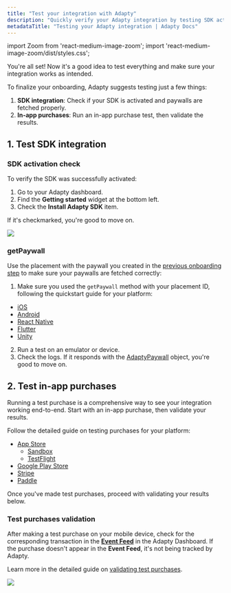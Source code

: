 ```yaml
---
title: "Test your integration with Adapty"
description: "Quickly verify your Adapty integration by testing SDK activation, paywall fetching, and in-app purchases on App Store, Google Play, Stripe, and Paddle."
metadataTitle: "Testing your Adapty integration | Adapty Docs"
---
```


import Zoom from 'react-medium-image-zoom';
import 'react-medium-image-zoom/dist/styles.css';

You're all set! Now it's a good idea to test everything and make sure your integration works as intended.

To finalize your onboarding, Adapty suggests testing just a few things:
1. **SDK integration**: Check if your SDK is activated and paywalls are fetched properly.
2. **In-app purchases**: Run an in-app purchase test, then validate the results.

## 1. Test SDK integration

### SDK activation check

To verify the SDK was successfully activated:
1. Go to your Adapty dashboard.
2. Find the **Getting started** widget at the bottom left.
3. Check the **Install Adapty SDK** item.

If it's checkmarked, you're good to move on.

<Zoom>
  <img src={require('./img/install-checkmark.png').default}
  style={{
    border: '1px solid #727272', /* border width and color */
    width: '700px', /* image width */
    display: 'block', /* for alignment */
    margin: '0 auto' /* center alignment */
  }}
/>
</Zoom>

### getPaywall

Use the placement with the paywall you created in the [previous onboarding step](quickstart-paywalls.md) to make sure your paywalls are fetched correctly:
1. Make sure you used the `getPaywall` method with your placement ID, following the quickstart guide for your platform:
- [iOS](flutter-quickstart-paywalls.md)
- [Android](android-quickstart-paywalls.md)
- [React Native](react-native-quickstart-paywalls.md)
- [Flutter](flutter-quickstart-paywalls.md)
- [Unity](unity-quickstart-paywalls.md)
2. Run a test on an emulator or device.
3. Check the logs. If it responds with the [AdaptyPaywall](sdk-models.md#adaptypaywall) object, you're good to move on.

## 2. Test in-app purchases

Running a test purchase is a comprehensive way to see your integration working end-to-end. Start with an in-app purchase, then validate your results.

Follow the detailed guide on testing purchases for your platform:
- [App Store](testing-purchases-ios.md)
  - [Sandbox](test-purchases-in-sandbox.md)
  - [TestFlight](test-purchases-with-testflight.md)
- [Google Play Store](testing-on-android.md)
- [Stripe](stripe.md#6-test-your-integration)
- [Paddle](paddle.md#4-test-your-integration)

Once you've made test purchases, proceed with validating your results below.

### Test purchases validation

After making a test purchase on your mobile device, check for the corresponding transaction in the [**Event Feed**](https://app.adapty.io/event-feed) in the Adapty Dashboard. If the purchase doesn't appear in the **Event Feed**, it's not being tracked by Adapty.

Learn more in the detailed guide on [validating test purchases](validate-test-purchases.md).

<Zoom>
  <img src={require('./img/test-event-feed.png').default}
  style={{
    border: '1px solid #727272', /* border width and color */
    width: '700px', /* image width */
    display: 'block', /* for alignment */
    margin: '0 auto' /* center alignment */
  }}
/>
</Zoom>